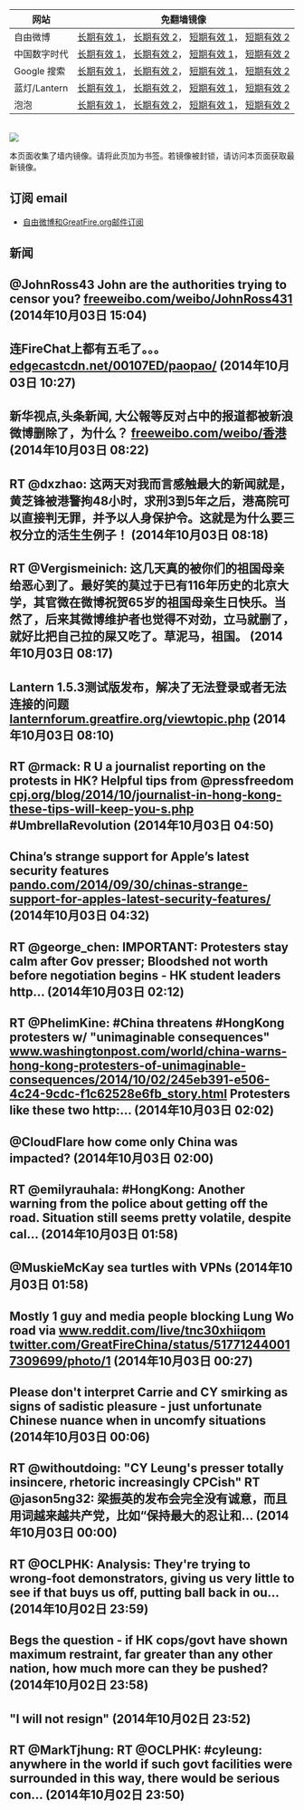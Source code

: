<table>
    <thead>
        <tr>
            <th>网站</th>
            <th>免翻墙镜像</th>
        </tr>
    </thead>
    <tbody>    
        <tr>
            <td>自由微博</td>
            <td>            
                <a href="https://edgecastcdn.net/00107ED/freeweibo/" target="_BLANK">长期有效 1</a>，            
                <a href="https://objects.dreamhost.com/freeweibo/index.html" target="_BLANK">长期有效 2</a>，            
                <a href="https://fw3.azurewebsites.net" target="_BLANK">短期有效 1</a>，            
                <a href="https://d1stdkq55ggsv7.cloudfront.net" target="_BLANK">短期有效 2</a>
            </td>
        </tr>    
        <tr>
            <td>中国数字时代</td>
            <td>            
                <a href="https://edgecastcdn.net/00107ED/cdt/" target="_BLANK">长期有效 1</a>，            
                <a href="https://objects.dreamhost.com/cdt/index.html" target="_BLANK">长期有效 2</a>，            
                <a href="https://1ff2d.azurewebsites.net" target="_BLANK">短期有效 1</a>，            
                <a href="https://d29jekp4emy41a.cloudfront.net" target="_BLANK">短期有效 2</a>
            </td>
        </tr>    
        <tr>
            <td>Google 搜索</td>
            <td>            
                <a href="https://edgecastcdn.net/00107ED/g/" target="_BLANK">长期有效 1</a>，            
                <a href="https://objects.dreamhost.com/goo/index.html" target="_BLANK">长期有效 2</a>，            
                <a href="https://865ba.azurewebsites.net" target="_BLANK">短期有效 1</a>，            
                <a href="https://d3vv89cvqbrqlq.cloudfront.net" target="_BLANK">短期有效 2</a>
            </td>
        </tr>    
        <tr>
            <td>蓝灯/Lantern</td>
            <td>            
                <a href="https://edgecastcdn.net/00107ED/lantern/" target="_BLANK">长期有效 1</a>，            
                <a href="https://objects.dreamhost.com/lantern/index.html" target="_BLANK">长期有效 2</a>，            
                <a href="https://c7511.azurewebsites.net" target="_BLANK">短期有效 1</a>，            
                <a href="https://dx1djqjpnvurw.cloudfront.net" target="_BLANK">短期有效 2</a>
            </td>
        </tr>    
        <tr>
            <td>泡泡</td>
            <td>            
                <a href="https://edgecastcdn.net/00107ED/paopao/" target="_BLANK">长期有效 1</a>，            
                <a href="https://objects.dreamhost.com/paopao/index.html" target="_BLANK">长期有效 2</a>，            
                <a href="https://paopao2.azurewebsites.net" target="_BLANK">短期有效 1</a>，            
                <a href="https://d19ysv8o6fv16v.cloudfront.net" target="_BLANK">短期有效 2</a>
            </td>
        </tr>
    </tbody>
</table>
<br/>
<img src="https://raw.githubusercontent.com/greatfire/z/master/logos.gif" />

本页面收集了墙内镜像。请将此页加为书签。若镜像被封锁，请访问本页面获取最新镜像。

## 订阅 email
* <a href="https://b.us7.list-manage.com/subscribe?u=854fca58782082e0cbdf204a0&id=c78949b93c">自由微博和GreatFire.org邮件订阅</a>
    
## 新闻
@JohnRoss43 John are the authorities trying to censor you? <a href="https://freeweibo.com/weibo/JohnRoss431?censored" target="_BLANK">freeweibo.com/weibo/JohnRoss431</a> (2014年10月03日 15:04)
 ---
连FireChat上都有五毛了。。。 <a href="https://edgecastcdn.net/00107ED/paopao/?u=/article/198" target="_BLANK">edgecastcdn.net/00107ED/paopao/</a> (2014年10月03日 10:27)
 ---
新华视点,头条新闻, 大公報等反对占中的报道都被新浪微博删除了，为什么？ <a href="https://freeweibo.com/weibo/%E9%A6%99%E6%B8%AF?censored" target="_BLANK">freeweibo.com/weibo/香港</a> (2014年10月03日 08:22)
 ---
RT @dxzhao: 这两天对我而言感触最大的新闻就是，黄芝锋被港警拘48小时，求刑3到5年之后，港高院可以直接判无罪，并予以人身保护令。这就是为什么要三权分立的活生生例子！ (2014年10月03日 08:18)
 ---
RT @Vergismeinich: 这几天真的被你们的祖国母亲给恶心到了。最好笑的莫过于已有116年历史的北京大学，其官微在微博祝贺65岁的祖国母亲生日快乐。当然了，后来其微博维护者也觉得不对劲，立马就删了，就好比把自己拉的屎又吃了。草泥马，祖国。 (2014年10月03日 08:17)
 ---
Lantern 1.5.3测试版发布，解决了无法登录或者无法连接的问题 <a href="https://lanternforum.greatfire.org/viewtopic.php?f=1&t=182" target="_BLANK">lanternforum.greatfire.org/viewtopic.php</a> (2014年10月03日 08:10)
 ---
RT @rmack: R U a journalist reporting on the protests in HK? Helpful tips from @pressfreedom <a href="http://cpj.org/blog/2014/10/journalist-in-hong-kong-these-tips-will-keep-you-s.php" target="_BLANK">cpj.org/blog/2014/10/journalist-in-hong-kong-these-tips-will-keep-you-s.php</a> #UmbrellaRevolution (2014年10月03日 04:50)
 ---
China’s strange support for Apple’s latest security features <a href="http://pando.com/2014/09/30/chinas-strange-support-for-apples-latest-security-features/" target="_BLANK">pando.com/2014/09/30/chinas-strange-support-for-apples-latest-security-features/</a> (2014年10月03日 04:32)
 ---
RT @george_chen: IMPORTANT: Protesters stay calm after Gov presser; Bloodshed not worth before negotiation begins - HK student leaders http… (2014年10月03日 02:12)
 ---
RT @PhelimKine: #China threatens #HongKong protesters w/ "unimaginable consequences" <a href="http://www.washingtonpost.com/world/china-warns-hong-kong-protesters-of-unimaginable-consequences/2014/10/02/245eb391-e506-4c24-9cdc-f1c62528e6fb_story.html" target="_BLANK">www.washingtonpost.com/world/china-warns-hong-kong-protesters-of-unimaginable-consequences/2014/10/02/245eb391-e506-4c24-9cdc-f1c62528e6fb_story.html</a> Protesters like these two http:… (2014年10月03日 02:02)
 ---
@CloudFlare how come only China was impacted? (2014年10月03日 02:00)
 ---
RT @emilyrauhala: #HongKong: Another warning from the police about getting off the road. Situation still seems pretty volatile, despite cal… (2014年10月03日 01:58)
 ---
@MuskieMcKay sea turtles with VPNs (2014年10月03日 01:58)
 ---
Mostly 1 guy and media people blocking Lung Wo road via <a href="https://www.reddit.com/live/tnc30xhiiqom" target="_BLANK">www.reddit.com/live/tnc30xhiiqom</a> <a href="https://twitter.com/GreatFireChina/status/517712440017309699/photo/1" target="_BLANK">twitter.com/GreatFireChina/status/517712440017309699/photo/1</a> (2014年10月03日 00:27)
 ---
Please don't interpret Carrie and CY smirking as signs of sadistic pleasure - just unfortunate Chinese nuance when in uncomfy situations (2014年10月03日 00:06)
 ---
RT @withoutdoing: "CY Leung's presser totally insincere, rhetoric increasingly CPCish" RT @jason5ng32: 梁振英的发布会完全没有诚意，而且用词越来越共产党，比如“保持最大的忍让和… (2014年10月03日 00:00)
 ---
RT @OCLPHK: Analysis: They're trying to wrong-foot demonstrators, giving us very little to see if that buys us off, putting ball back in ou… (2014年10月02日 23:59)
 ---
Begs the question - if HK cops/govt have shown maximum restraint, far greater than any other nation, how much more can they be pushed? (2014年10月02日 23:58)
 ---
"I will not resign" (2014年10月02日 23:52)
 ---
RT @MarkTjhung: RT @OCLPHK: #cyleung: anywhere in the world if such govt facilities were surrounded in this way, there would be serious con… (2014年10月02日 23:50)
 ---
